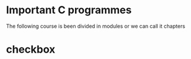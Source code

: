 # Important C programmes
The following course is been divided in modules or we can call it chapters



# checkbox
